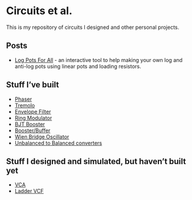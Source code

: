 Circuits et al.
================

This is my repository of circuits I designed and other personal
projects.

## Posts

-   [Log Pots For All](./content/log-pots.html) - an interactive tool to
    help making your own log and anti-log pots using linear pots and
    loading resistors.

## Stuff I’ve built

-   [Phaser](./content/phares.html)
-   [Tremolo](./content/tremolo.html)
-   [Envelope Filter](./content/envelope.html)
-   [Ring Modulator](./content/ring_mod.html)
-   [BJT Booster](./content/bjt_booster.html)
-   [Booster/Buffer](./content/booster_buffer.html)
-   [Wien Bridge Oscillator](./content/wien.html)
-   [Unbalanced to Balanced converters](./content/unbal_to_bal.html)

## Stuff I designed and simulated, but haven’t built yet

-   [VCA](./content/vca.html)
-   [Ladder VCF](./content/ladder_vcf.html)
